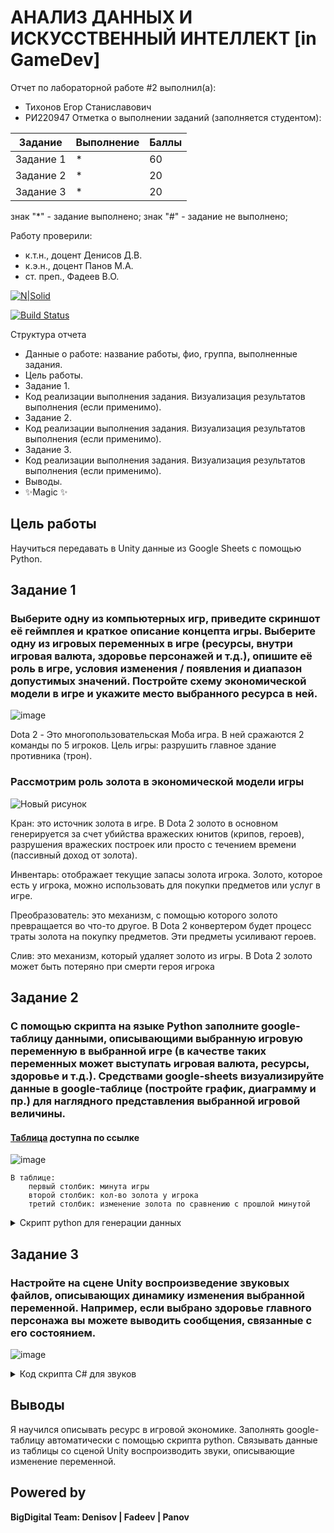 # АНАЛИЗ ДАННЫХ И ИСКУССТВЕННЫЙ ИНТЕЛЛЕКТ [in GameDev]
Отчет по лабораторной работе #2 выполнил(а):
- Тихонов Егор Станиславович
- РИ220947
Отметка о выполнении заданий (заполняется студентом):

| Задание | Выполнение | Баллы |
| ------ | ------ | ------ |
| Задание 1 | * | 60 |
| Задание 2 | * | 20 |
| Задание 3 | * | 20 |

знак "*" - задание выполнено; знак "#" - задание не выполнено;

Работу проверили:
- к.т.н., доцент Денисов Д.В.
- к.э.н., доцент Панов М.А.
- ст. преп., Фадеев В.О.

[![N|Solid](https://cldup.com/dTxpPi9lDf.thumb.png)](https://nodesource.com/products/nsolid)

[![Build Status](https://travis-ci.org/joemccann/dillinger.svg?branch=master)](https://travis-ci.org/joemccann/dillinger)

Структура отчета

- Данные о работе: название работы, фио, группа, выполненные задания.
- Цель работы.
- Задание 1.
- Код реализации выполнения задания. Визуализация результатов выполнения (если применимо).
- Задание 2.
- Код реализации выполнения задания. Визуализация результатов выполнения (если применимо).
- Задание 3.
- Код реализации выполнения задания. Визуализация результатов выполнения (если применимо).
- Выводы.
- ✨Magic ✨

## Цель работы
Научиться передавать в Unity данные из Google Sheets с помощью Python.


## Задание 1
### Выберите одну из компьютерных игр, приведите скриншот её геймплея и краткое описание концепта игры. Выберите одну из игровых переменных в игре (ресурсы, внутри игровая валюта, здоровье персонажей и т.д.), опишите её роль в игре, условия изменения / появления и диапазон допустимых значений. Постройте схему экономической модели в игре и укажите место выбранного ресурса в ней.

![image](https://github.com/Seclud/Urfu-data-analysis/assets/82933148/acc0de9b-8d20-4a9b-bb49-e0d9f1116268)

Dota 2 - Это многопользовательская Моба игра. В ней сражаются 2 команды по 5 игроков. Цель игры: разрушить главное здание противника (трон).

### Рассмотрим роль золота в экономической модели игры

![Новый рисунок](https://github.com/Seclud/Urfu-data-analysis/assets/82933148/d876324f-2ffb-46df-83f4-b4a8eea52f01)

Кран: это источник золота в игре. В Dota 2 золото в основном генерируется за счет убийства вражеских юнитов (крипов, героев), разрушения вражеских построек или просто с течением времени (пассивный доход от золота).

Инвентарь: отображает текущие запасы золота игрока. Золото, которое есть у игрока, можно использовать для покупки предметов или услуг в игре.

Преобразователь: это механизм, с помощью которого золото превращается во что-то другое. В Dota 2 конвертером будет процесс траты золота на покупку предметов. Эти предметы усиливают героев.

Слив: это механизм, который удаляет золото из игры. В Dota 2 золото может быть потеряно при смерти героя игрока

## Задание 2
### С помощью скрипта на языке Python заполните google-таблицу данными, описывающими выбранную игровую переменную в выбранной игре (в качестве таких переменных может выступать игровая валюта, ресурсы, здоровье и т.д.). Средствами google-sheets визуализируйте данные в google-таблице (постройте график, диаграмму и пр.) для наглядного представления выбранной игровой величины.

#### [Таблица](https://docs.google.com/spreadsheets/d/1qe5CWBRvBljQd3sBNpIdxwo-UhRUvHJCBq1I025gHIE/edit#gid=0) доступна по ссылке
![image](https://github.com/Seclud/Urfu-data-analysis/assets/82933148/d01d7c34-a70a-4ba3-a894-45407bcbb321)

```
В таблице:
	первый столбик: минута игры
	второй столбик: кол-во золота у игрока
	третий столбик: изменение золота по сравнению с прошлой минутой
```

<details>
<summary>Скрипт python для генерации данных</summary>

```py
import gspread
import random
gc = gspread.service_account(filename='ivory-volt-367415-cc8a447ba86e.json')
sh = gc.open("UnityDataScienceLab2")

# Создаёт список кортежей, где каждый кортеж (время, золото)
# Игрок зарабатывает случайное количество золота в минуту, но теряет случайное количество золота на 3-й и 5-й минуте.
data = []
for i in range(12):
    if i in [2, 4]:  # Третья и пятая минута
        gold_change = -random.randint(100, 300)  # Теряет случайное кол-во золота
    else:
        gold_change = random.randint(100, 500)  # Получает случайное кол-во золота
    gold = max(0, data[i-1][1] + gold_change) if data else 600  # Начиная с 600 золота
    data.append((i, gold))

for i, (time, gold) in enumerate(data, start=1):
    sh.sheet1.update_cell(i, 1, time)
    sh.sheet1.update_cell(i, 2, gold)
```

</details>

## Задание 3
### Настройте на сцене Unity воспроизведение звуковых файлов, описывающих динамику изменения выбранной переменной. Например, если выбрано здоровье главного персонажа вы можете выводить сообщения, связанные с его состоянием.

![image](https://github.com/Seclud/Urfu-data-analysis/assets/82933148/82b6fa55-5ffa-472b-b89f-62ac6d537ecb) 
<details>
<summary>Код скрипта C# для звуков </summary>

```
using System.Collections;
using System.Collections.Generic;
using UnityEngine;
using UnityEngine.Networking;
using SimpleJSON;

public class NeedMoreGoldScreept : MonoBehaviour
{
    public AudioClip goodSpeak;
    public AudioClip normalSpeak;
    public AudioClip badSpeak;
    private AudioSource selectAudio;
    private Dictionary<string, float> dataSet = new Dictionary<string, float>();
    private bool statusStart = false;
    private int i = 1;


    // Start is called before the first frame update
    void Start()
    {
        StartCoroutine(GoogleSheets());
    }

    // Update is called once per frame
    void Update()
    {
        if (dataSet.Count == 0) return;
        if (dataSet["Min_" + i.ToString()] <= 200 & statusStart == false & i != dataSet.Count)
        {
            StartCoroutine(PlaySelectAudioBad()); 
            Debug.Log(string.Join(' ', dataSet["Min_" + i.ToString()], "У героя низкий гпм"));
        }

        if (dataSet["Min_" + i.ToString()] > 200 & dataSet["Min_" + i.ToString()] < 300 & statusStart == false & i != dataSet.Count)
        {
            StartCoroutine(PlaySelectAudioNormal()); 
            Debug.Log(string.Join(' ', dataSet["Min_" + i.ToString()], "У героя средний гпм"));
        }

        if (dataSet["Min_" + i.ToString()] >= 300 & statusStart == false & i != dataSet.Count)
        {
            StartCoroutine(PlaySelectAudioGood());
            Debug.Log(string.Join(' ', dataSet["Min_" + i.ToString()],"У героя высокий гпм"));
        }
    }
    IEnumerator GoogleSheets()
    {
        UnityWebRequest curentResp = UnityWebRequest.
            Get("https://sheets.googleapis.com/v4/spreadsheets/1qe5CWBRvBljQd3sBNpIdxwo-UhRUvHJCBq1I025gHIE/values/Лист1?key=AIzaSyDN_YBF3QJQmtFSTmzaRk8_LORTIpDT9Vw   ");
        yield return curentResp.SendWebRequest();
        string rawResp = curentResp.downloadHandler.text;
        var rawJson = JSON.Parse(rawResp);
        foreach (var itemRawJson in rawJson["values"])
        {
            var parseJson = JSON.Parse(itemRawJson.ToString());
            var selectRow = parseJson[0].AsStringList;
            dataSet.Add(("Min_" + selectRow[0]), float.Parse(selectRow[2]));
        }
    }

    IEnumerator PlaySelectAudioGood()
    {
        statusStart = true;
        selectAudio = GetComponent<AudioSource>();
        selectAudio.clip = goodSpeak;
        selectAudio.Play();
        yield return new WaitForSeconds(3);
        statusStart = false;
        i++;
    }
    IEnumerator PlaySelectAudioNormal()
    {
        statusStart = true;
        selectAudio = GetComponent<AudioSource>();
        selectAudio.clip = normalSpeak;
        selectAudio.Play();
        yield return new WaitForSeconds(3);
        statusStart = false;
        i++;
    }
    IEnumerator PlaySelectAudioBad()
    {
        statusStart = true;
        selectAudio = GetComponent<AudioSource>();
        selectAudio.clip = badSpeak;
        selectAudio.Play();
        yield return new WaitForSeconds(4);
        statusStart = false;
        i++;
    }
}
```

</details>



## Выводы

Я научился описывать ресурс в игровой экономике. Заполнять google-таблицу автоматически с помощью скрипта python. Связывать данные из таблицы со сценой Unity воспроизводить звуки, описывающие изменение переменной.

## Powered by

**BigDigital Team: Denisov | Fadeev | Panov**
